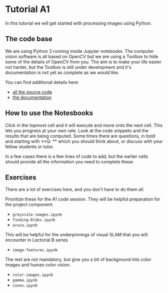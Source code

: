# Tutorial A1

In this tutorial we will get started with processing images using Python.

## The code base

We are using Python 3 running inside Jupyter notebooks.  The computer vision software is all based on OpenCV but we are using a Toolbox to hide some of the details of OpenCV from you.  The aim is to make your life easier not harder, but the Toolbox is still under development and it's documentation is not yet as complete as we would like.

You can find additional details here:

* [all the source code](https://github.com/petercorke/machinevision-toolbox-python)
* [the documentation](https://petercorke.github.io/machinevision-toolbox-python/)


## How to use the Notesbooks

Click in the topmost cell and it will execute and move onto the next cell.  This lets you progress at your own rate.  Look at the code snippets and the results that are being computed.  Some times there are questions, in bold and starting with **Q: ** which you should think about, or discuss with your fellow students or tutor.

In a few cases there is a few lines of code to add, but the earlier cells should provide all the information you need to complete these.

## Exercises

There are a lot of exercises here, and you don't have to do them all.

Prioritize these for the A1 code session.  They will be helpful preparation for the project component:

* `greyscale-images.ipynb`
* `finding-blobs.ipynb`
* `aruco.ipynb`

This will be helpful for the underpinnings of visual SLAM that you will encounter in Lectorial B series

* `image-features.ipynb`

The rest are not mandatory, but give you a bit of background into color images and human color vision.

* `color-images.ipynb`
* `gamma.ipynb`
* `cones.ipynb`

